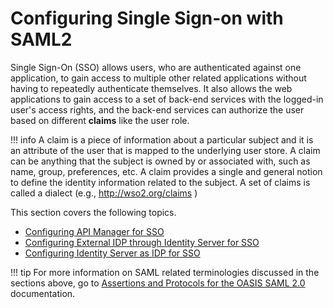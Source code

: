 # Configuring Single Sign-on with SAML2

Single Sign-On (SSO) allows users, who are authenticated against one application, to gain access to multiple other related applications without having to repeatedly authenticate themselves. It also allows the web applications to gain access to a set of back-end services with the logged-in user's access rights, and the back-end services can authorize the user based on different **claims** like the user role.

!!! info
A claim is a piece of information about a particular subject and it is an attribute of the user that is mapped to the underlying user store. A claim can be anything that the subject is owned by or associated with, such as name, group, preferences, etc. A claim provides a single and general notion to define the identity information related to the subject. A set of claims is called a dialect (e.g., <http://wso2.org/claims> )


This section covers the following topics.

-   [Configuring API Manager for SSO](_Configuring_API_Manager_for_SSO_)
-   [Configuring External IDP through Identity Server for SSO](_Configuring_External_IDP_through_Identity_Server_for_SSO_)
-   [Configuring Identity Server as IDP for SSO](_Configuring_Identity_Server_as_IDP_for_SSO_)

!!! tip
For more information on SAML related terminologies discussed in the sections above, go to [Assertions and Protocols for the OASIS SAML 2.0](https://docs.oasis-open.org/security/saml/v2.0/saml-core-2.0-os.pdf) documentation.


